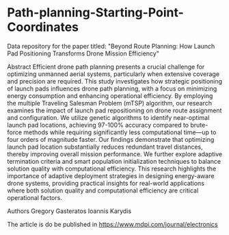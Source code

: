 # Path-planning-Starting-Point-Coordinates
Data repository for the paper titled: "Beyond Route Planning: How Launch Pad Positioning Transforms Drone Mission Efficiency"

Abstract
Efficient drone path planning presents a crucial challenge for optimizing unmanned aerial systems, particularly when extensive coverage and precision are required. This study investigates how strategic positioning of launch pads influences drone path planning, with a focus on minimizing energy consumption and enhancing operational efficiency. By employing the multiple Traveling Salesman Problem (mTSP) algorithm, our research examines the impact of launch pad repositioning on drone route assignment and configuration. We utilize genetic algorithms to identify near-optimal launch pad locations, achieving 97-100\% accuracy compared to brute-force methods while requiring significantly less computational time—up to four orders of magnitude faster. Our findings demonstrate that optimizing launch pad location substantially reduces redundant travel distances, thereby improving overall mission performance. We further explore adaptive termination criteria and smart population initialization techniques to balance solution quality with computational efficiency. This research highlights the importance of adaptive deployment strategies in designing energy-aware drone systems, providing practical insights for real-world applications where both solution quality and computational efficiency are critical operational factors.

Authors
Gregory Gasteratos
Ioannis Karydis

The article is do be published in https://www.mdpi.com/journal/electronics
